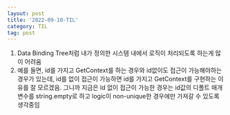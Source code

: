 ```yaml
---
layout: post
title: '2022-09-10-TIL'
category: TIL
tag: post
---
```


1. Data Binding Tree처럼 내가 정의한 시스템 내에서 로직이 처리되도록 하는게 많이 어려움
2. 예를 들면, id를 가지고 GetContext를 하는 경우와 id없이도 접근이 가능해야하는 경우가 있는데, id를 없이 접근이 가능하면 id를 가지고 GetContext를 구현하는 이유를 잘 모르겠음. 그니까 지금은 Id 없이 접근이 가능한 경우는 id값의 디폴트 매개변수를 string.empty로 하고 logic이 non-unique한 경우에만 가져갈 수 있도록 생각중임